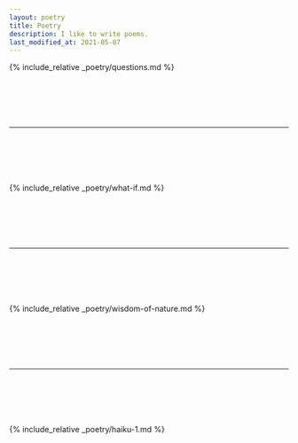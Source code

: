 ```yaml
---
layout: poetry
title: Poetry
description: I like to write poems.
last_modified_at: 2021-05-07
---
```


{% include_relative _poetry/questions.md %}
<hr style="margin: 100px 0;">

{% include_relative _poetry/what-if.md %}
<hr style="margin: 100px 0;">

{% include_relative _poetry/wisdom-of-nature.md %}
<hr style="margin: 100px 0;">

{% include_relative _poetry/haiku-1.md %}
<div style="margin: 200px 0;" />


<!-- {% for poem in site.poetry %}
  - <a href="{{ poem.url }}">{{ poem.title }}</a>
{% endfor %} -->
